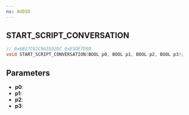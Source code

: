 ```yaml
---
ns: AUDIO
---
```

## START_SCRIPT_CONVERSATION

```c
// 0x6B17C62C9635D2DC 0xE5DE7D9D
void START_SCRIPT_CONVERSATION(BOOL p0, BOOL p1, BOOL p2, BOOL p3);
```

## Parameters
* **p0**:
* **p1**:
* **p2**:
* **p3**:
